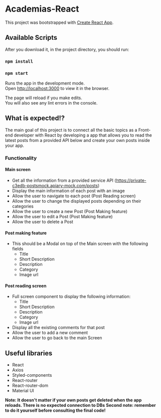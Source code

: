 # Academias-React

This project was bootstrapped with [Create React App](https://github.com/facebook/create-react-app).

## Available Scripts

After you download it, in the project directory, you should run:

### `npm install`

### `npm start`

Runs the app in the development mode.<br>
Open [http://localhost:3000](http://localhost:3000) to view it in the browser.

The page will reload if you make edits.<br>
You will also see any lint errors in the console.


## What is expected!?
The main goal of this project is to connect all the basic topics as a Front-end developer with React by developing a app 
that allows you to read the latest posts from a provided API below and create your own posts inside your app.

### Functionality

  #### Main screen
  * Get all the information from a provided service API (https://private-c3edb-postsmock.apiary-mock.com/posts)
  * Display the main information of each post with an image
  * Allow the user to navigate to each post (Post Reading screen)
  * Allow the user to change the displayed posts depending on their categories
  * Allow the user to create a new Post (Post Making feature)
  * Allow the user to edit a Post (Post Making feature)
  * Allow the user to delete a Post

  #### Post making feature
  * This should be a Modal on top of the Main screen with the following fields
    * Title
    * Short Description
    * Description
    * Category
    * Image url

  #### Post reading screen
  * Full screen component to display the following information:
    * Title
    * Short Description
    * Description
    * Category
    * Image url
  * Display all the existing comments for that post
  * Allow the user to add a new comment
  * Allow the user to go back to the main Screen

## Useful libraries
* React
* Axios
* Styled-components
* React-router
* React-router-dom
* Material UI

**Note: It doesn't matter if your own posts get deleted when the app reloads. There is no expected connection to DBs**
**Second note: remember to do it yourself before consulting the final code!**
